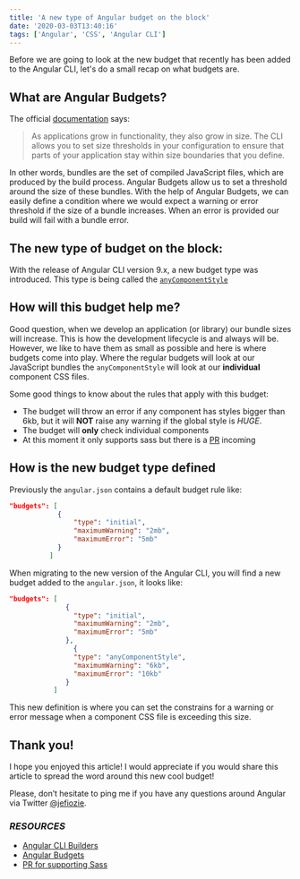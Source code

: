 ```yaml
---
title: 'A new type of Angular budget on the block'
date: '2020-03-03T13:40:16'
tags: ['Angular', 'CSS', 'Angular CLI']
---
```



Before we are going to look at the new budget that recently has been added to the Angular CLI, let's do a small recap on what budgets are.

## What are Angular Budgets?

The official [documentation](https://angular.io/guide/build#configure-size-budgets) says:

>As applications grow in functionality, they also grow in size. The CLI allows you to set size thresholds in your configuration to ensure that parts of your application stay within size boundaries that you define.

In other words, bundles are the set of compiled JavaScript files, which are produced by the build process. Angular Budgets allow us to set a threshold around the size of these bundles. With the help of Angular Budgets, we can easily define a condition where we would expect a warning or error threshold if the size of a bundle increases. When an error is provided our build will fail with a bundle error.


## The new type of budget on the block:

With the release of Angular CLI version 9.x, a new budget type was introduced. This type is being called the [`anyComponentStyle`][Anycomponent_budget]

## How will this budget help me?

Good question, when we develop an application (or library) our bundle sizes will increase. This is how the development lifecycle is and always will be. However, we like to have them as small as possible and here is where budgets come into play. Where the regular budgets will look at our JavaScript bundles the `anyComponentStyle` will look at our **individual** component CSS files. 

Some good things to know about the rules that apply with this budget:

* The budget will throw an error if any component has styles bigger than 6kb, but it will **NOT** raise any warning if the global style is _HUGE_.
* The budget will **only** check individual components
* At this moment it only supports sass but there is a [PR][PR_Sass] incoming


## How is the new budget type defined

Previously the `angular.json` contains a default budget rule like:
```json
"budgets": [
            {
                "type": "initial",
                "maximumWarning": "2mb",
                "maximumError": "5mb"
            }
          ]
```
When migrating to the new version of the Angular CLI, you will find a new budget added to the `angular.json`, it looks like:

```json
"budgets": [
              {
                "type": "initial",
                "maximumWarning": "2mb",
                "maximumError": "5mb"
              },
                {
                "type": "anyComponentStyle",
                "maximumWarning": "6kb",
                "maximumError": "10kb"
              }
           ]
```
This new definition is where you can set the constrains for a warning or error message when a component CSS file is exceeding this size.

## Thank you!

I hope you enjoyed this article! I would appreciate if you would share this article to spread the word around this new cool budget!

Please, don’t hesitate to ping me if you have any questions around Angular via Twitter [@jefiozie][@jefiozie]. 


### _RESOURCES_

- [Angular CLI Builders][Angular_CLI_Builders]
- [Angular Budgets][Angular_Budgets]
- [PR for supporting Sass][PR_Sass]

[Angular_CLI_Builders]: https://angular.io/guide/cli-builder
[Angular_Budgets]: https://angular.io/guide/build#configuring-size-budgets
[PR_Sass]: https://github.com/angular/angular-cli/pull/17096
[Anycomponent_budget]:https://github.com/angular/angular-cli/blob/master/packages/angular_devkit/build_angular/src/angular-cli-files/plugins/any-component-style-budget-checker.ts
[@jefiozie]: https://twitter.com/jefiozie